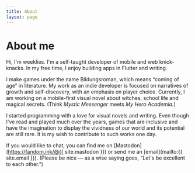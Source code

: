 ```yaml
---
title: About
layout: page
---
```


# About me

Hi, I'm weeklies. I'm a self-taught developer of mobile and web knick-knacks. In my free time, I enjoy building apps in Flutter and writing.

I make games under the name Bildungsroman, which means “coming of age” in literature. My work as an indie developer is focused on narratives of growth and self-discovery, with an emphasis on player choice. Currently, I am working on a mobile-first visual novel about witches, school life and magical secrets. (Think _Mystic Messenger_ meets _My Hero Academia._)

I started programming with a love for visual novels and writing. Even though I've read and played much over the years, games that are inclusive and have the imagination to display the vividness of our world and its potential are still rare. It is my wish to contribute to such works one day.

If you would like to chat, you can find me on [Mastodon](https://fandom.ink/@{{ site.mastodon }}) or send me an [email](mailto:{{ site.email }}). (Please be nice — as a wise saying goes, “Let's be excellent to each other.”)
